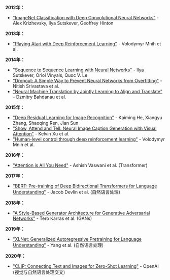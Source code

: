 **2012年：**
- ["ImageNet Classification with Deep Convolutional Neural Networks"](https://papers.nips.cc/paper/4824-imagenet-classification-with-deep-convolutional-neural-networks.pdf) - Alex Krizhevsky, Ilya Sutskever, Geoffrey Hinton

**2013年：**
- ["Playing Atari with Deep Reinforcement Learning"](https://www.cs.toronto.edu/~vmnih/docs/dqn.pdf) - Volodymyr Mnih et al.

**2014年：**
- ["Sequence to Sequence Learning with Neural Networks"](https://arxiv.org/abs/1409.3215) - Ilya Sutskever, Oriol Vinyals, Quoc V. Le
- ["Dropout: A Simple Way to Prevent Neural Networks from Overfitting"](http://www.jmlr.org/papers/volume15/srivastava14a.old/srivastava14a.pdf) - Nitish Srivastava et al.
- ["Neural Machine Translation by Jointly Learning to Align and Translate"](https://arxiv.org/abs/1409.0473) - Dzmitry Bahdanau et al.

**2015年：**
- ["Deep Residual Learning for Image Recognition"](https://arxiv.org/abs/1512.03385) - Kaiming He, Xiangyu Zhang, Shaoqing Ren, Jian Sun
- ["Show, Attend and Tell: Neural Image Caption Generation with Visual Attention"](https://arxiv.org/abs/1502.03044) - Kelvin Xu et al.
- ["Human-level control through deep reinforcement learning"](https://www.nature.com/articles/nature14236) - Volodymyr Mnih et al.

**2016年：**
- ["Attention is All You Need"](https://arxiv.org/abs/1706.03762) - Ashish Vaswani et al. (Transformer)

**2017年：**
- ["BERT: Pre-training of Deep Bidirectional Transformers for Language Understanding"](https://arxiv.org/abs/1810.04805) - Jacob Devlin et al. (自然语言处理)

**2018年：**
- ["A Style-Based Generator Architecture for Generative Adversarial Networks"](https://arxiv.org/abs/1812.04948) - Tero Karras et al. (GANs)

**2019年：**
- ["XLNet: Generalized Autoregressive Pretraining for Language Understanding"](https://arxiv.org/abs/1906.08237) - Yang et al. (自然语言处理)

**2020年：**
- ["CLIP: Connecting Text and Images for Zero-Shot Learning"](https://openai.com/research/clip) - OpenAI (视觉与自然语言处理交叉)
